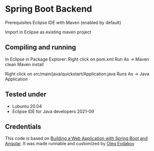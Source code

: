# Spring Boot Backend

Prerequisites Eclipse IDE with Maven (enabled by default)

Import in Eclipse as existing maven project

## Compiling and running

In Eclipse in Package Explorer:
Right click on pom.xml
Run As -> 
          Maven clean
          Maven install

Right click on src/main/java/quickstart/Application.java
Runs As -> Java Application

## Tested under

 - Lubuntu 20.04
 - Eclipse IDE for Java developers 2021-09

## Credentials

This code is based on [Building a Web Application with Spring Boot and Angular](https://www.baeldung.com/spring-boot-angular-web). It  was made runnable and customized by [Oleg Evdakov](http://evdakov.de)
